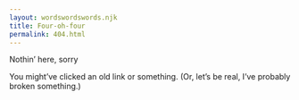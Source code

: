 ```yaml
---
layout: wordswordswords.njk
title: Four-oh-four
permalink: 404.html
---
```


Nothin’ here, sorry

You might’ve clicked an old link or something. (Or, let’s be real, I’ve probably broken something.)
